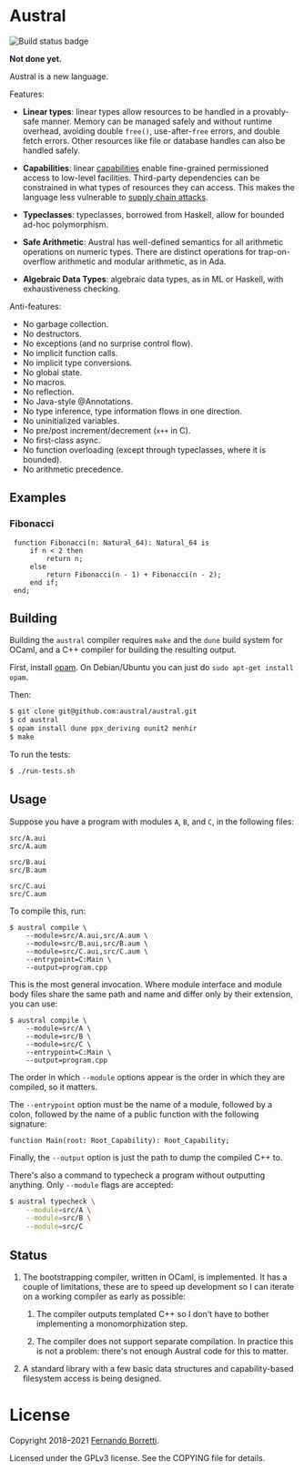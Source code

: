 # Austral

![Build status badge](https://github.com/austral/austral/actions/workflows/build-and-test.yml/badge.svg)

**Not done yet.**

Austral is a new language.

Features:

- **Linear types**: linear types allow resources to be handled in a
  provably-safe manner. Memory can be managed safely and without runtime
  overhead, avoiding double `free()`, use-after-`free` errors, and double fetch
  errors. Other resources like file or database handles can also be handled
  safely.

- **Capabilities**: linear [capabilities][cap] enable fine-grained permissioned
  access to low-level facilities. Third-party dependencies can be constrained in
  what types of resources they can access. This makes the language less
  vulnerable to [supply chain attacks][sca].

- **Typeclasses**: typeclasses, borrowed from Haskell, allow for bounded ad-hoc
  polymorphism.

- **Safe Arithmetic**: Austral has well-defined semantics for all arithmetic
  operations on numeric types. There are distinct operations for
  trap-on-overflow arithmetic and modular arithmetic, as in Ada.

- **Algebraic Data Types**: algebraic data types, as in ML or Haskell, with
  exhaustiveness checking.

Anti-features:

- No garbage collection.
- No destructors.
- No exceptions (and no surprise control flow).
- No implicit function calls.
- No implicit type conversions.
- No global state.
- No macros.
- No reflection.
- No Java-style @Annotations.
- No type inference, type information flows in one direction.
- No uninitialized variables.
- No pre/post increment/decrement (`x++` in C).
- No first-class async.
- No function overloading (except through typeclasses, where it is bounded).
- No arithmetic precedence.

## Examples

### Fibonacci

```
 function Fibonacci(n: Natural_64): Natural_64 is
     if n < 2 then
         return n;
     else
         return Fibonacci(n - 1) + Fibonacci(n - 2);
     end if;
 end;
```

## Building

Building the `austral` compiler requires `make` and the `dune` build system for
OCaml, and a C++ compiler for building the resulting output.

First, install [opam][opam]. On Debian/Ubuntu you can just do `sudo apt-get install opam`.

Then:

```bash
$ git clone git@github.com:austral/austral.git
$ cd austral
$ opam install dune ppx_deriving ounit2 menhir
$ make
```

To run the tests:

```bash
$ ./run-tests.sh
```

## Usage

Suppose you have a program with modules `A`, `B`, and `C`, in the following
files:

```
src/A.aui
src/A.aum

src/B.aui
src/B.aum

src/C.aui
src/C.aum
```

To compile this, run:

```
$ austral compile \
    --module=src/A.aui,src/A.aum \
    --module=src/B.aui,src/B.aum \
    --module=src/C.aui,src/C.aum \
    --entrypoint=C:Main \
    --output=program.cpp
```

This is the most general invocation. Where module interface and module body
files share the same path and name and differ only by their extension, you can
use:

```
$ austral compile \
    --module=src/A \
    --module=src/B \
    --module=src/C \
    --entrypoint=C:Main \
    --output=program.cpp
```

The order in which `--module` options appear is the order in which they are
compiled, so it matters.

The `--entrypoint` option must be the name of a module, followed by a colon,
followed by the name of a public function with the following signature:

```
function Main(root: Root_Capability): Root_Capability;
```

Finally, the `--output` option is just the path to dump the compiled C++ to.

There's also a command to typecheck a program without outputting anything. Only `--module` flags are accepted:

```bash
$ austral typecheck \
    --module=src/A \
    --module=src/B \
    --module=src/C
```

## Status

1. The bootstrapping compiler, written in OCaml, is implemented. It has a couple
   of limitations, these are to speed up development so I can iterate on a
   working compiler as early as possible:

    1. The compiler outputs templated C++ so I don't have to bother implementing
       a monomorphization step.

    2. The compiler does not support separate compilation. In practice this is
       not a problem: there's not enough Austral code for this to matter.

2. A standard library with a few basic data structures and capability-based
   filesystem access is being designed.

# License

Copyright 2018–2021 [Fernando Borretti][fernando].

Licensed under the GPLv3 license. See the COPYING file for details.

[opam]: https://opam.ocaml.org/doc/Install.html
[cap]: https://en.wikipedia.org/wiki/Capability-based_security
[sca]: https://en.wikipedia.org/wiki/Supply_chain_attack
[fernando]: https://borretti.me/
